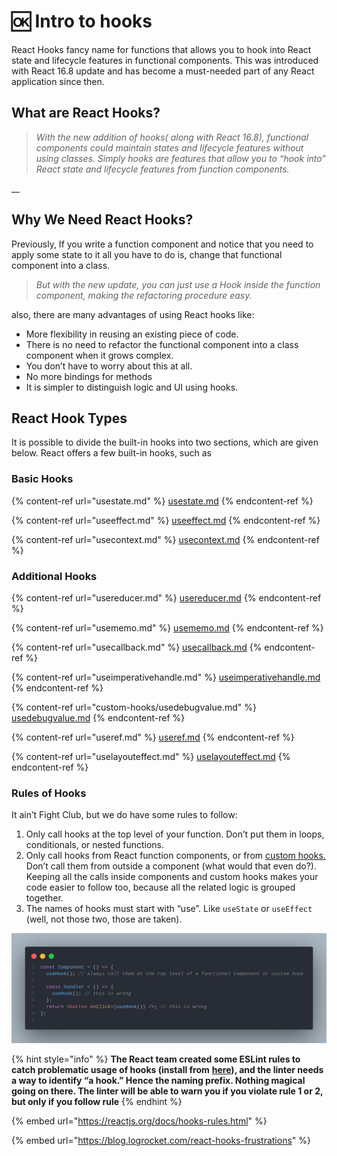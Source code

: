 # 🆗 Intro to hooks

React Hooks fancy name for functions that allows you to hook into React state and lifecycle features in functional components. This was introduced with React 16.8 update and has become a must-needed part of any React application since then.

## What are React Hooks? <a href="#b5a7" id="b5a7"></a>

> _With the new addition of hooks( along with React 16.8), functional components could maintain states and lifecycle features without using classes. Simply hooks are features that allow you to “hook into” React state and lifecycle features from function components._

__

## Why We Need React Hooks? <a href="#c1d9" id="c1d9"></a>

Previously, If you write a function component and notice that you need to apply some state to it all you have to do is, change that functional component into a class.

> _But with the new update, you can just use a Hook inside the function component, making the refactoring procedure easy._

also, there are many advantages of using React hooks like:

* More flexibility in reusing an existing piece of code.
* There is no need to refactor the functional component into a class component when it grows complex.
* You don’t have to worry about this at all.
* No more bindings for methods
* It is simpler to distinguish logic and UI using hooks.

## React Hook Types <a href="#d8b1" id="d8b1"></a>

It is possible to divide the built-in hooks into two sections, which are given below. React offers a few built-in hooks, such as

### **Basic Hooks** <a href="#4a94" id="4a94"></a>

{% content-ref url="usestate.md" %}
[usestate.md](usestate.md)
{% endcontent-ref %}

{% content-ref url="useeffect.md" %}
[useeffect.md](useeffect.md)
{% endcontent-ref %}

{% content-ref url="usecontext.md" %}
[usecontext.md](usecontext.md)
{% endcontent-ref %}

### **Additional Hooks** <a href="#3843" id="3843"></a>

{% content-ref url="usereducer.md" %}
[usereducer.md](usereducer.md)
{% endcontent-ref %}

{% content-ref url="usememo.md" %}
[usememo.md](usememo.md)
{% endcontent-ref %}

{% content-ref url="usecallback.md" %}
[usecallback.md](usecallback.md)
{% endcontent-ref %}

{% content-ref url="useimperativehandle.md" %}
[useimperativehandle.md](useimperativehandle.md)
{% endcontent-ref %}

{% content-ref url="custom-hooks/usedebugvalue.md" %}
[usedebugvalue.md](custom-hooks/usedebugvalue.md)
{% endcontent-ref %}

{% content-ref url="useref.md" %}
[useref.md](useref.md)
{% endcontent-ref %}

{% content-ref url="uselayouteffect.md" %}
[uselayouteffect.md](uselayouteffect.md)
{% endcontent-ref %}

### Rules of Hooks <a href="#rules-of-hooks" id="rules-of-hooks"></a>

It ain’t Fight Club, but we do have some rules to follow:

1. Only call hooks at the top level of your function. Don’t put them in loops, conditionals, or nested functions.
2. Only call hooks from React function components, or from [custom hooks. ](custom-hooks/)Don’t call them from outside a component (what would that even do?). Keeping all the calls inside components and custom hooks makes your code easier to follow too, because all the related logic is grouped together.
3. The names of hooks must start with “use”. Like `useState` or `useEffect` (well, not those two, those are taken).

![](<../.gitbook/assets/Hook rule.png>)

{% hint style="info" %}
**The React team created some ESLint rules to catch problematic usage of hooks (install from** [**here**](https://reactjs.org/docs/hooks-rules.html#eslint-plugin)**), and the linter needs a way to identify “a hook.” Hence the naming prefix. Nothing magical going on there. The linter will be able to warn you if you violate rule 1 or 2, but only if you follow rule**&#x20;
{% endhint %}

{% embed url="https://reactjs.org/docs/hooks-rules.html" %}

{% embed url="https://blog.logrocket.com/react-hooks-frustrations" %}
